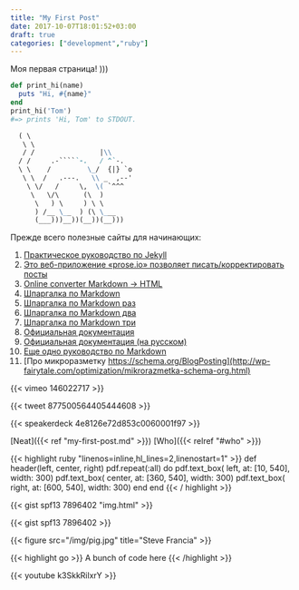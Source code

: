 ```yaml
---
title: "My First Post"
date: 2017-10-07T18:01:52+03:00
draft: true
categories: ["development","ruby"]
---
```


Моя первая страница! )))

~~~ ruby
def print_hi(name)
  puts "Hi, #{name}"
end
print_hi('Tom')
#=> prints 'Hi, Tom' to STDOUT.
~~~

~~~markdown
  ( \
   \ \
   / /                |\\
  / /     .-`````-.   / ^`-.
  \ \    /         \_/  {|} `o
   \ \  /   .---.   \\ _  ,--'
    \ \/   /     \,  \( `^^^
     \   \/\      (\  )
      \   ) \     ) \ \
      ) /__ \__  ) (\ \___
      (___)))__))(__))(__)))
~~~

Прежде всего полезные сайты для начинающих:

1.  [Практическое руководство по Jekyll](https://habrahabr.ru/post/207650/)
1.  [Это веб-приложение «prose.io» позволяет писать/корректировать посты](http://prose.io)
1.  [Online converter Markdown -> HTML](http://markdown-here.com/livedemo.html)
1.  [Шпаргалка по Markdown    ](http://cheat.jekyll.tips/)
1.  [Шпаргалка по Markdown раз](http://romeogolf.site/pelican-i-ispolzovanie-markdown.html)
1.  [Шпаргалка по Markdown два](https://github.com/adam-p/markdown-here/wiki/Markdown-Cheatsheet)
1.  [Шпаргалка по Markdown три](http://www.rstudio.com/wp-content/uploads/2016/03/rmarkdown-cheatsheet-2.0.pdf)
1.  [Официальная документация](https://jekyllrb.com/docs/home/)
1.  [Официальная документация (на русском)](http://prgssr.ru/documentation/)
1.  [Еще одно руководство по Markdown](http://vstarkov.ru/markdown-basics/)
1.  [Про микроразметку https://schema.org/BlogPosting](http://wp-fairytale.com/optimization/mikrorazmetka-schema-org.html)

{{< vimeo 146022717 >}}

{{< tweet 877500564405444608 >}}

{{< speakerdeck 4e8126e72d853c0060001f97 >}}

[Neat]({{< ref "my-first-post.md" >}})
[Who]({{< relref "#who" >}})

{{< highlight ruby "linenos=inline,hl_lines=2,linenostart=1" >}}
  def header(left, center, right)
    pdf.repeat(:all) do
      pdf.text_box( left,   at: [10,  540], width: 300)
      pdf.text_box( center, at: [360, 540], width: 300)
      pdf.text_box( right,  at: [600, 540], width: 300)
    end
  end
{{< / highlight >}}

{{< gist spf13 7896402 "img.html" >}}

{{< gist spf13 7896402 >}}

{{< figure src="/img/pig.jpg" title="Steve Francia" >}}

{{< highlight go >}} A bunch of code here {{< /highlight >}}

{{< youtube k3SkkRilxrY >}}
